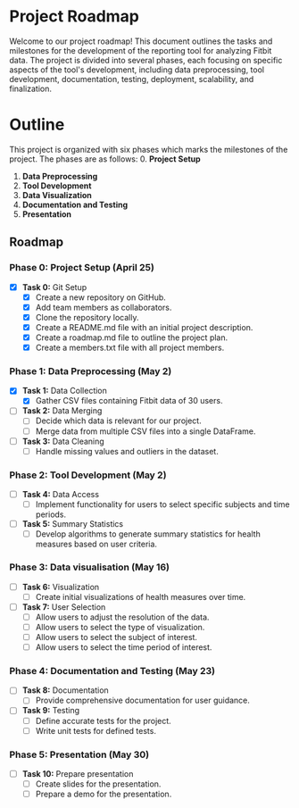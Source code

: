 # Project Roadmap
Welcome to our project roadmap! This document outlines the tasks and milestones for the development of the
reporting tool for analyzing Fitbit data. The project is divided into several phases, each focusing on specific aspects
of the tool's development, including data preprocessing, tool development, documentation, testing, deployment,
scalability, and finalization.

# Outline
This project is organized with six phases which marks the milestones of the project. The phases are as follows:
0. **Project Setup**
1. **Data Preprocessing**
2. **Tool Development**
3. **Data Visualization**
4. **Documentation and Testing**
5. **Presentation**

## Roadmap

### Phase 0: Project Setup (April 25)
- [X] **Task 0:** Git Setup
    - [X] Create a new repository on GitHub.
    - [X] Add team members as collaborators.
    - [X] Clone the repository locally.
    - [X] Create a README.md file with an initial project description.
    - [X] Create a roadmap.md file to outline the project plan.
    - [X] Create a members.txt file with all project members.

### Phase 1: Data Preprocessing (May 2)

- [X] **Task 1:** Data Collection
    - [X] Gather CSV files containing Fitbit data of 30 users.
- [ ] **Task 2:** Data Merging
  - [ ] Decide which data is relevant for our project.
  - [ ] Merge data from multiple CSV files into a single DataFrame.
- [ ] **Task 3:** Data Cleaning
    - [ ] Handle missing values and outliers in the dataset.

### Phase 2: Tool Development (May 2)

- [ ] **Task 4:** Data Access
    - [ ] Implement functionality for users to select specific subjects and time periods.
- [ ] **Task 5:** Summary Statistics
    - [ ] Develop algorithms to generate summary statistics for health measures based on user criteria.

### Phase 3: Data visualisation (May 16)

- [ ] **Task 6:** Visualization
  - [ ] Create initial visualizations of health measures over time.
- [ ] **Task 7:** User Selection
  - [ ] Allow users to adjust the resolution of the data.
  - [ ] Allow users to select the type of visualization.
  - [ ] Allow users to select the subject of interest.
  - [ ] Allow users to select the time period of interest.

### Phase 4: Documentation and Testing (May 23)

- [ ] **Task 8:** Documentation
    - [ ] Provide comprehensive documentation for user guidance.
- [ ] **Task 9:** Testing
    - [ ] Define accurate tests for the project.
    - [ ] Write unit tests for defined tests.

### Phase 5: Presentation (May 30)

- [ ] **Task 10:** Prepare presentation
    - [ ] Create slides for the presentation.
    - [ ] Prepare a demo for the presentation.